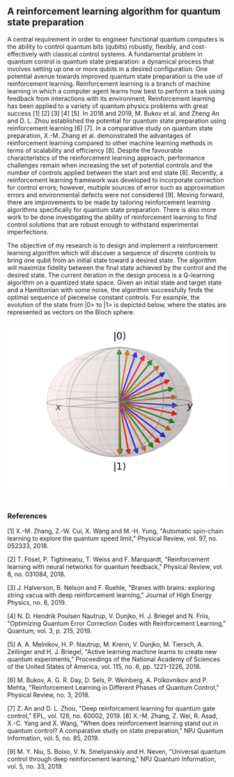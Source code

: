## A reinforcement learning algorithm for quantum state preparation

A central requirement in order to engineer functional quantum computers is the ability to control quantum bits (qubits) robustly, flexibly, and cost-effectively with classical control systems. A fundamental problem in quantum control is quantum state preparation: a dynamical process that involves setting up one or more qubits in a desired configuration. One potential avenue towards improved quantum state preparation is the use of reinforcement learning. Reinforcement learning is a branch of machine learning in which a computer agent learns how best to perform a task using feedback from interactions with its environment. Reinforcement learning has been applied to a variety of quantum physics problems with great success [1] [2] [3] [4] [5]. In 2018 and 2019, M. Bukov et al. and Zheng An and D. L. Zhou established the potential for quantum state preparation using reinforcement learning [6] [7]. In a comparative study on quantum state preparation, X.-M. Zhang et al. demonstrated the advantages of reinforcement learning compared to other machine learning methods in terms of scalability and efficiency [8]. Despite the favourable characteristics of the reinforcement learning approach, performance challenges remain when increasing the set of potential controls and the number of controls applied between the start and end state [8]. Recently, a reinforcement learning framework was developed to incorporate correction for control errors; however, multiple sources of error such as approximation errors and environmental defects were not considered [9]. Moving forward, there are improvements to be made by tailoring reinforcement learning algorithms specifically for quantum state preparation. There is also more work to be done investigating the ability of reinforcement learning to find control solutions that are robust enough to withstand experimental imperfections. 

The objective of my research is to design and implement a reinforcement learning algorithm which will discover a sequence of discrete controls to bring one qubit from an initial state toward a desired state. The algorithm will maximize fidelity between the final state achieved by the control and the desired state. The current iteration in the design process is a Q-learning algorithm on a quantized state space. Given an initial state and target state and a Hamiltonian with some noise, the algorithm successfully finds the optimal sequence of piecewise constant controls. For example, the evolution of the state from |0> to |1> is depicted below, where the states are represented as vectors on the Bloch sphere. 

 ![Success Picture](EvolutionWithTwoControlsAndNoise.png) 

 
### References

[1] 	X.-M. Zhang, Z.-W. Cui, X. Wang and M.-H. Yung, "Automatic spin-chain learning to explore the quantum speed limit," Physical Review, vol. 97, no. 052333, 2018.

[2] 	T. Fösel, P. Tighineanu, T. Weiss and F. Marquardt, "Reinforcement learning with neural networks for quantum feedback," Physical Review, vol. 8, no. 031084, 2018. 

[3] 	J. Halverson, B. Nelson and F. Ruehle, "Branes with brains: exploring string vacua with deep reinforcement learning," Journal of High Energy Physics, no. 6, 2019. 

[4] 	N. D. Hendrik Poulsen Nautrup, V. Dunjko, H. J. 
Briegel and N. Friis, "Optimizing Quantum Error Correction Codes with Reinforcement Learning," Quantum, vol. 3, p. 215, 2019. 

[5] 	A. A. Melnikov, H. P. Nautrup, M. Krenn, V. Dunjko, M. Tiersch, A. Zeilinger and H. J. Briegel, "Active learning machine learns to create new quantum experiments," Proceedings of the National Academy of Sciences of the United States of America, vol. 115, no. 6, pp. 1221-1226, 2018. 

[6] 	M. Bukov, A. G. R. Day, D. Sels, P. Weinberg, A. Polkovnikov and P. Mehta, "Reinforcement Learning in Different Phases of Quantum Control," Physical Review, no. 3, 2018. 

[7] 	Z. An and D. L. Zhou, "Deep reinforcement learning for quantum gate control," EPL, vol. 126, no. 60002, 2019. 
[8] 	X.-M. Zhang, Z. Wei, R. Asad, X.-C. Yang and X. Wang, "When does reinforcement learning stand out in quantum control? A comparative study on state preparation," NPJ Quantum Information, vol. 5, no. 85, 2019. 

[9] 	M. Y. Niu, S. Boixo, V. N. Smelyanskiy and H. Neven, "Universal quantum control through deep reinforcement learning," NPJ Quantum Information, vol. 5, no. 33, 2019. 


